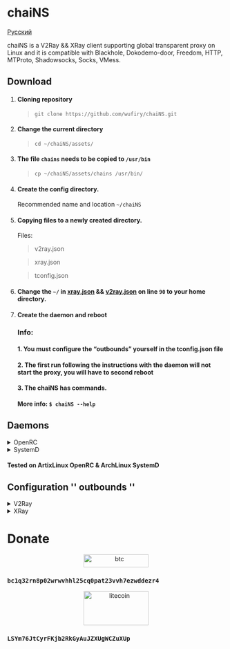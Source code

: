 # chaiNS
[Русский](https://github.com/wufiry/chaiNS/blob/main/README_RU.md "Сменить Язык")

chaiNS is a V2Ray && XRay client supporting global transparent proxy on Linux and  it is compatible with Blackhole, Dokodemo-door, Freedom, HTTP, MTProto, Shadowsocks, Socks, VMess.

## Download

1. #### Cloning repository

	> `
git clone https://github.com/wufiry/chaiNS.git
`

2. #### Change the current directory

	> `
cd ~/chaiNS/assets/
`

3. #### The file `chains` needs to be copied to ` /usr/bin `
	> ``
cp ~/chaiNS/assets/chains /usr/bin/ 
``

4. #### Create the config directory.
	Recommended name and location `~/chaiNS`

5. #### Copying files to a newly created directory.
	Files:
   > v2ray.json
   
   > xray.json
   
   > tconfig.json

6. #### Change the `~/` in [xray.json](https://github.com/wufiry/chaiNS/blob/main/assets/xray.json) && [v2ray.json](https://github.com/wufiry/chaiNS/blob/main/assets/v2ray.json) on line `90` to your home directory.

7. #### Create the daemon and reboot
	### Info:
	#### 1. You must configure the “outbounds” yourself in the tconfig.json file
	#### 2. The first run following the instructions with the daemon will not start the proxy, you will have to second reboot
	#### 3. The chaiNS has commands. 
		
  	#### More info: ` $ chaiNS --help `

## Daemons
<details>

<summary>OpenRC</summary>

### ~/chaiNS/daemons/openrc
#### Rename the file to chaiNS
> The service file should be copied to ``/etc/init.d``.

```sh
#!/sbin/openrc-run

name="chaiNS"
description="A transparent proxy v2ray/xray chains client by ru osint team - tw"
command="/usr/bin/chains"
pidfile="/run/${RC_SVCNAME}.pid"
command_background="yes"
rc_ulimit="-n 30000"
rc_cgroup_cleanup="yes"

 depend() {
	need net
	after net
   }
```
#### After copy service file, the next commands must be executed

```sh
chmod +x chaiNS
rc-update add chaiNS default
```
</details>

<details>

<summary>SystemD</summary>

#### ~/chaiNS/daemons/systemd.service
#### Rename the service to chaiNS.service
> Needed copy service file to ``/etc/systemd/system/``

```sh
[Unit]
Description=A transparent proxt v2ray&xray chains client
Documentation=https://github.com/wufiry/chaiNS
After=network.target nss-lookup.target iptables.service ip6tables.service nftables.service xray.ser>
Wants=network.target

[Service]
Type=simple
User=root
LimitNPROC=500
LimitNOFILE=1000000
ExecStart=/usr/bin/chains
Restart=on-failure

[Install]
WantedBy=multi-user.target
```
#### After copy service file, the next commands must be executed

```sh
systemctl daemon-reload
systemctl enable --now chaiNS
```
</details>

#### Tested on ArtixLinux OpenRC & ArchLinux SystemD

## Configuration '' outbounds ''

<details>

<summary>V2Ray</summary>

[V2Ray Configuration Guide](https://v2ray.com/en/configuration/protocols "Choose needed protocol")

</details>

<details>

<summary>XRay</summary>

[XRay Configuration Guide](https://xtls.github.io/en/config/outbounds/blackhole.html "Look for the rest of the protocols in the tree on the left")

</details>

# Donate

<p align="center">
<img src="https://pngimg.com/uploads/bitcoin/bitcoin_PNG18.png" alt="btc" width="150" height="30"/>
</p>
	
 ### `bc1q32rn8p02wrwvhhl25cq0pat23vvh7ezwddezr4`

 <p align="center">
 <img src="https://cdn.icon-icons.com/icons2/2699/PNG/512/litecoin_logo_icon_170221.png" alt="litecoin" width="150" height="79" />
 </p>

 ### `LSYm76JtCyrFKjb2RkGyAuJZXUgWCZuXUp`

 
